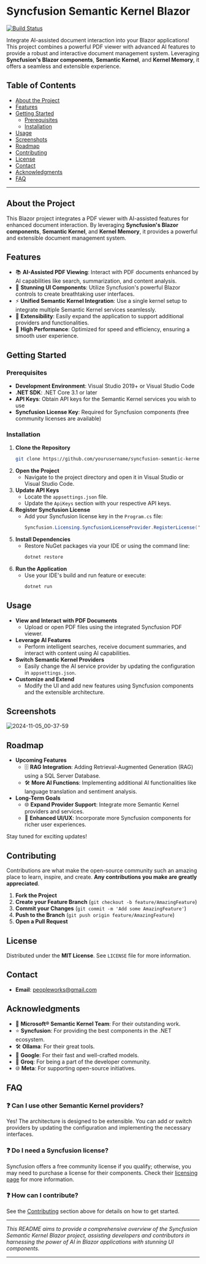 # Syncfusion Semantic Kernel Blazor

[![Build Status](https://img.shields.io/badge/build-passing-brightgreen)](#)

Integrate AI-assisted document interaction into your Blazor applications! This project combines a powerful PDF viewer with advanced AI features to provide a robust and interactive document management system. Leveraging **Syncfusion's Blazor components**, **Semantic Kernel**, and **Kernel Memory**, it offers a seamless and extensible experience.

## Table of Contents

- [About the Project](#about-the-project)
- [Features](#features)
- [Getting Started](#getting-started)
  - [Prerequisites](#prerequisites)
  - [Installation](#installation)
- [Usage](#usage)
- [Screenshots](#screenshots)
- [Roadmap](#roadmap)
- [Contributing](#contributing)
- [License](#license)
- [Contact](#contact)
- [Acknowledgments](#acknowledgments)
- [FAQ](#faq)

---

## About the Project

This Blazor project integrates a PDF viewer with AI-assisted features for enhanced document interaction. By leveraging **Syncfusion's Blazor components**, **Semantic Kernel**, and **Kernel Memory**, it provides a powerful and extensible document management system.

## Features

- 📚 **AI-Assisted PDF Viewing**: Interact with PDF documents enhanced by AI capabilities like search, summarization, and content analysis.
- 🎨 **Stunning UI Components**: Utilize Syncfusion's powerful Blazor controls to create breathtaking user interfaces.
- ⚡ **Unified Semantic Kernel Integration**: Use a single kernel setup to integrate multiple Semantic Kernel services seamlessly.
- 🔌 **Extensibility**: Easily expand the application to support additional providers and functionalities.
- 🚀 **High Performance**: Optimized for speed and efficiency, ensuring a smooth user experience.

## Getting Started

### Prerequisites

- **Development Environment**: Visual Studio 2019+ or Visual Studio Code
- **.NET SDK**: .NET Core 3.1 or later
- **API Keys**: Obtain API keys for the Semantic Kernel services you wish to use
- **Syncfusion License Key**: Required for Syncfusion components (free community licenses are available)

### Installation

1. **Clone the Repository**
   ```bash
   git clone https://github.com/yourusername/syncfusion-semantic-kernel-blazor.git
   ```
2. **Open the Project**
   - Navigate to the project directory and open it in Visual Studio or Visual Studio Code.
3. **Update API Keys**
   - Locate the `appsettings.json` file.
   - Update the `ApiKeys` section with your respective API keys.
4. **Register Syncfusion License**
   - Add your Syncfusion license key in the `Program.cs` file:
     ```csharp
     Syncfusion.Licensing.SyncfusionLicenseProvider.RegisterLicense("YOUR LICENSE KEY");
     ```
5. **Install Dependencies**
   - Restore NuGet packages via your IDE or using the command line:
     ```bash
     dotnet restore
     ```
6. **Run the Application**
   - Use your IDE's build and run feature or execute:
     ```bash
     dotnet run
     ```

## Usage

- **View and Interact with PDF Documents**
  - Upload or open PDF files using the integrated Syncfusion PDF viewer.
- **Leverage AI Features**
  - Perform intelligent searches, receive document summaries, and interact with content using AI capabilities.
- **Switch Semantic Kernel Providers**
  - Easily change the AI service provider by updating the configuration in `appsettings.json`.
- **Customize and Extend**
  - Modify the UI and add new features using Syncfusion components and the extensible architecture.

## Screenshots

![2024-11-05_00-37-59](https://github.com/user-attachments/assets/3705b454-a7d0-45a3-a1a0-33698d87bb6c)


## Roadmap

- **Upcoming Features**
  - 🗄️ **RAG Integration**: Adding Retrieval-Augmented Generation (RAG) using a SQL Server Database.
  - 🛠️ **More AI Functions**: Implementing additional AI functionalities like language translation and sentiment analysis.
- **Long-Term Goals**
  - 🌐 **Expand Provider Support**: Integrate more Semantic Kernel providers and services.
  - 🎯 **Enhanced UI/UX**: Incorporate more Syncfusion components for richer user experiences.

Stay tuned for exciting updates!

## Contributing

Contributions are what make the open-source community such an amazing place to learn, inspire, and create. **Any contributions you make are greatly appreciated**.

1. **Fork the Project**
2. **Create your Feature Branch** (`git checkout -b feature/AmazingFeature`)
3. **Commit your Changes** (`git commit -m 'Add some AmazingFeature'`)
4. **Push to the Branch** (`git push origin feature/AmazingFeature`)
5. **Open a Pull Request**

## License

Distributed under the **MIT License**. See `LICENSE` file for more information.

## Contact

- **Email**: [peopleworks@gmail.com](mailto:peopleworks@gmail.com)

## Acknowledgments

- 💙 **Microsoft® Semantic Kernel Team**: For their outstanding work.
- ⭐ **Syncfusion**: For providing the best components in the .NET ecosystem.
- 🛠️ **Ollama**: For their great tools.
- 🚀 **Google**: For their fast and well-crafted models.
- 🤝 **Groq**: For being a part of the developer community.
- 🌐 **Meta**: For supporting open-source initiatives.

## FAQ

### ❓ Can I use other Semantic Kernel providers?

Yes! The architecture is designed to be extensible. You can add or switch providers by updating the configuration and implementing the necessary interfaces.

### ❓ Do I need a Syncfusion license?

Syncfusion offers a free community license if you qualify; otherwise, you may need to purchase a license for their components. Check their [licensing page](https://www.syncfusion.com/sales/communitylicense) for more information.

### ❓ How can I contribute?

See the [Contributing](#contributing) section above for details on how to get started.

---

*This README aims to provide a comprehensive overview of the Syncfusion Semantic Kernel Blazor project, assisting developers and contributors in harnessing the power of AI in Blazor applications with stunning UI components.*

---
